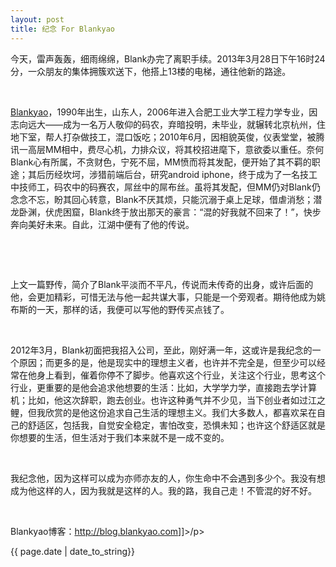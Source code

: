 ```yaml
---
layout: post
title: 纪念 For Blankyao
---
```


<p>今天，雷声轰轰，细雨绵绵，Blank办完了离职手续。2013年3月28日下午16时24分，一众朋友的集体拥簇欢送下，他搭上13楼的电梯，通往他新的路途。

&nbsp;

<a href="http://blankyao.com" target="_blank">Blankyao</a>，1990年出生，山东人，2006年进入合肥工业大学工程力学专业，因志向远大——成为一名万人敬仰的码农，弃暗投明，未毕业，就辗转北京杭州，住地下室，帮人打杂做技工，混口饭吃；2010年6月，因相貌英俊，仪表堂堂，被腾讯一高层MM相中，费尽心机，力排众议，将其校招进麾下，意欲委以重任。奈何Blank心有所属，不贪财色，宁死不屈，MM愤而将其发配，便开始了其不羁的职途；其后历经坎坷，涉猎前端后台，研究android iphone，终于成为了一名技工中技师工，码农中的码赛农，屌丝中的屌布丝。虽将其发配，但MM仍对Blank仍念念不忘，盼其回心转意，Blank不厌其烦，只能沉溺于桌上足球，借虐消愁；潜龙卧渊，伏虎困窟，Blank终于放出那天的豪言：“混的好我就不回来了！”，快步奔向美好未来。自此，江湖中便有了他的传说。

&nbsp;

&nbsp;

上文一篇野传，简介了Blank平淡而不平凡，传说而未传奇的出身，或许后面的他，会更加精彩，可惜无法与他一起共谋大事，只能是一个旁观者。期待他成为姚布斯的一天，那样的话，我便可以写他的野传买点钱了。

&nbsp;

2012年3月，Blank初面把我招入公司，至此，刚好满一年，这或许是我纪念的一个原因；而更多的是，他是现实中的理想主义者，也许并不完全是，但至少可以经常在他身上看到，催着你停不了脚步。他喜欢这个行业，关注这个行业，思考这个行业，更重要的是他会追求他想要的生活：比如，大学学力学，直接跑去学计算机；比如，他这次辞职，跑去创业。也许这种勇气并不少见，当下创业者如过江之鲤，但我欣赏的是他这份追求自己生活的理想主义。我们大多数人，都喜欢呆在自己的舒适区，包括我，自觉安全稳定，害怕改变，恐惧未知；也许这个舒适区就是你想要的生活，但生活对于我们本来就不是一成不变的。

&nbsp;

我纪念他，因为这样可以成为亦师亦友的人，你生命中不会遇到多少个。我没有想成为他这样的人，因为我就是这样的人。我的路，我自己走！不管混的好不好。

&nbsp;

Blankyao博客：<a title="http://blog.blankyao.com" href="http://blog.blankyao.com" target="_blank">http://blog.blankyao.com</a>]]>/p>

<p>{{ page.date | date_to_string}}</p>
